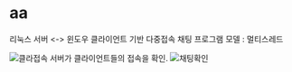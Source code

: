 # aa

리눅스 서버 <-> 윈도우 클라이언트 기반
다중접속 채팅 프로그램
모델 : 멀티스레드

![클라접속](./image/클라접속.png)
서버가 클라이언트들의 접속을 확인.
![채팅확인](./image/채팅확인.png)
